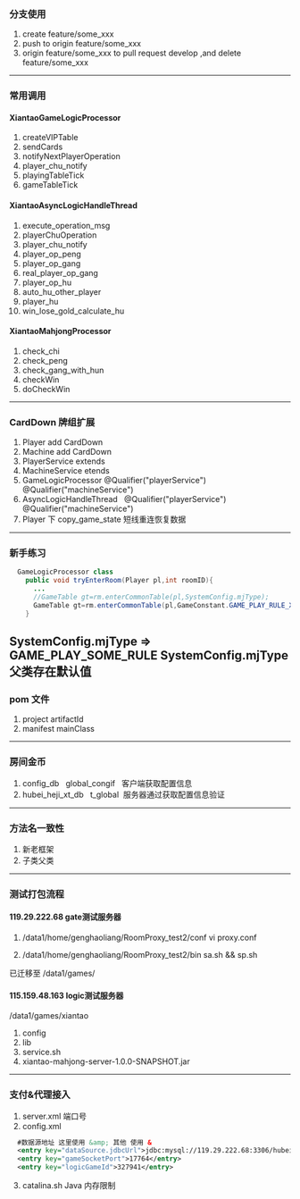 ### 分支使用

1. create feature/some_xxx
2. push to origin feature/some_xxx
3. origin feature/some_xxx to pull request develop ,and delete feature/some_xxx
-------
### 常用调用

#### XiantaoGameLogicProcessor
1. createVIPTable
2. sendCards
3. notifyNextPlayerOperation
4. player_chu_notify
5. playingTableTick
6. gameTableTick

#### XiantaoAsyncLogicHandleThread
1. execute_operation_msg
2. playerChuOperation
3. player_chu_notify
4. player_op_peng
5. player_op_gang
6. real_player_op_gang
7. player_op_hu
8. auto_hu_other_player
9. player_hu
10. win_lose_gold_calculate_hu

#### XiantaoMahjongProcessor
1. check_chi
2. check_peng
3. check_gang_with_hun
4. checkWin
5. doCheckWin
-------
### CardDown 牌组扩展

1. Player    add    CardDown
2. Machine    add    CardDown
3. PlayerService    extends
4. MachineService    etends
5. GameLogicProcessor    	@Qualifier("playerService")    @Qualifier("machineService")
6. AsyncLogicHandleThread    	@Qualifier("playerService")    	@Qualifier("machineService")
7. Player 下 copy_game_state 短线重连恢复数据
-------
### 新手练习

```java
  GameLogicProcessor class
    public void tryEnterRoom(Player pl,int roomID){
      ...
      //GameTable gt=rm.enterCommonTable(pl,SystemConfig.mjType);
      GameTable gt=rm.enterCommonTable(pl,GameConstant.GAME_PLAY_RULE_XIANTAO_YILAIDAODI);
    }
```
SystemConfig.mjType =>  GAME_PLAY_SOME_RULE
SystemConfig.mjType 父类存在默认值
-------
### pom 文件

1. project artifactId
2. manifest mainClass
-------
### 房间金币

1. config_db    global_congif   客户端获取配置信息
2. hubei_heji_xt_db    t_global  服务器通过获取配置信息验证
-------
### 方法名一致性 

1. 新老框架
2. 子类父类
-------
### 测试打包流程

#### 119.29.222.68 gate测试服务器

1. /data1/home/genghaoliang/RoomProxy_test2/conf
vi proxy.conf

2. /data1/home/genghaoliang/RoomProxy_test2/bin
sa.sh && sp.sh

已迁移至 /data1/games/

#### 115.159.48.163 logic测试服务器

/data1/games/xiantao
1. config
2. lib
3. service.sh
4. xiantao-mahjong-server-1.0.0-SNAPSHOT.jar
-------
### 支付&代理接入

1. server.xml 端口号
2. config.xml
```xml  
  #数据源地址 这里使用 &amp; 其他 使用 &   
  <entry key="dataSource.jdbcUrl">jdbc:mysql://119.29.222.68:3306/hubei_heji_xt_db?useUnicode=true&amp;characterEncoding=utf8</entry>
  <entry key="gameSocketPort">17764</entry>
  <entry key="logicGameId">327941</entry>
```
3. catalina.sh Java 内存限制
